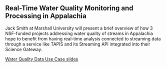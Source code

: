 ## Real-Time Water Quality Monitoring and Processing in Appalachia
Jack Smith at Marshall University will present a brief overview of how 3 NSF-funded projects addressing water quality of streams in Appalachia hope to benefit from having real-time analysis connected to streaming data through a service like TAPIS and its Streaming API integrated into their Science Gateway.

[Water Quality Data Use Case slides](https://docs.google.com/presentation/d/1lFZqLWESKGkb7lXUTqyv8NQnjAWcPxTOgRYLxzUzM5c/edit?usp=sharing)





